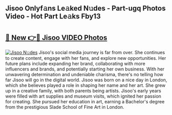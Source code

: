 ## Jisoo Onlyf𝚊ns Le𝚊ked N𝚞des - Part-ugq Photos Video - Hot Part Le𝚊ks Fby13

# <h2><a href="http://ac44039.deff.icu/?id=Jisoo">🔗 New 👉🔴 Jisoo VIDEO Photos</a></h2>

[![Jisoo N𝚞des](https://i.imgur.com/rIISA9y.gif)](http://ac44039.deff.icu/?id=Jisoo)
Jisoo's social media journey is far from over. She continues to create content, engage with her fans, and explore new opportunities. Her future plans include expanding her brand, collaborating with more influencers and brands, and potentially starting her own business. With her unwavering determination and undeniable charisma, there's no telling how far Jisoo will go in the digital world. Jisoo was born on a nice day in London, which she believes played a role in shaping her name and her art. She grew up in a creative family, with both parents being artists. Jisoo's early years were filled with art supplies and museum visits, which ignited her passion for creating. She pursued her education in art, earning a Bachelor's degree from the prestigious Slade School of Fine Art in London.
